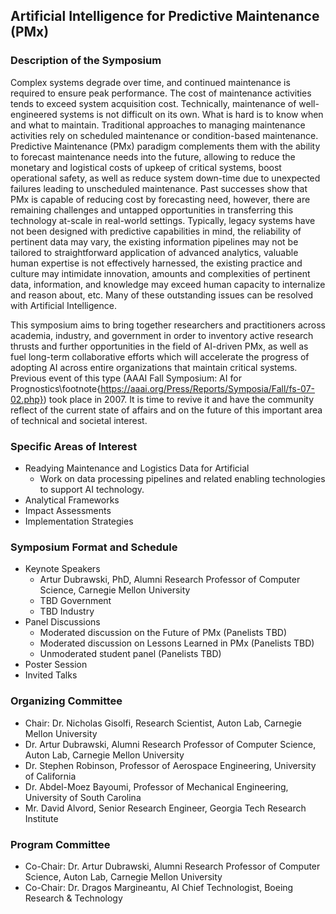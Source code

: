 ## Artificial Intelligence for Predictive Maintenance (PMx)

### Description of the Symposium

Complex systems degrade over time, and continued maintenance is required to ensure peak performance.
The cost of maintenance activities tends to exceed system acquisition cost.
Technically, maintenance of well-engineered systems is not difficult on its own.
What is hard is to know when and what to maintain.
Traditional approaches to managing maintenance activities rely on scheduled maintenance or condition-based maintenance.
Predictive Maintenance (PMx) paradigm complements them with the ability to forecast maintenance needs into the future, allowing to reduce the monetary and logistical costs of upkeep of critical systems, boost operational safety, as well as reduce system down-time due to unexpected failures leading to unscheduled maintenance.
Past successes show that PMx is capable of reducing cost by forecasting need, however, there are remaining challenges and untapped opportunities in transferring this technology at-scale in real-world settings.
Typically, legacy systems have not been designed with predictive capabilities in mind, the reliability of pertinent data may vary, the existing information pipelines may not be tailored to straightforward application of advanced analytics, valuable human expertise is not effectively harnessed, the existing practice and culture may intimidate innovation, amounts and complexities of pertinent data, information, and knowledge may exceed human capacity to internalize and reason about, etc.
Many of these outstanding issues can be resolved with Artificial Intelligence.

This symposium aims to bring together researchers and practitioners across academia, industry, and government in order to inventory active research thrusts and further opportunities in the field of AI-driven PMx, as well as fuel long-term collaborative efforts which will accelerate the progress of adopting AI across entire organizations that maintain critical systems.
Previous event of this type (AAAI Fall Symposium: AI for Prognostics\footnote{https://aaai.org/Press/Reports/Symposia/Fall/fs-07-02.php}) took place in 2007.
It is time to revive it and have the community reflect of the current state of affairs and on the future of this important area of technical and societal interest.   

### Specific Areas of Interest

- Readying Maintenance and Logistics Data for Artificial
    - Work on data processing pipelines and related enabling technologies to support AI technology.
- Analytical Frameworks
- Impact Assessments
- Implementation Strategies

### Symposium Format and Schedule

- Keynote Speakers
    - Artur Dubrawski, PhD, Alumni Research Professor of Computer Science, Carnegie Mellon University
    - TBD Government
    - TBD Industry
- Panel Discussions
    - Moderated discussion on the Future of PMx (Panelists TBD)
    - Moderated discussion on Lessons Learned in PMx (Panelists TBD)
    - Unmoderated student panel (Panelists TBD)
- Poster Session
- Invited Talks

### Organizing Committee

- Chair: Dr. Nicholas Gisolfi, Research Scientist, Auton Lab, Carnegie Mellon University
- Dr. Artur Dubrawski, Alumni Research Professor of Computer Science, Auton Lab, Carnegie Mellon University
- Dr. Stephen Robinson, Professor of Aerospace Engineering, University of California
- Dr. Abdel-Moez Bayoumi, Professor of Mechanical Engineering, University of South Carolina
- Mr. David Alvord, Senior Research Engineer, Georgia Tech Research Institute

### Program Committee

- Co-Chair: Dr. Artur Dubrawski, Alumni Research Professor of Computer Science, Auton Lab, Carnegie Mellon University
- Co-Chair: Dr. Dragos Margineantu, AI Chief Technologist, Boeing Research & Technology
